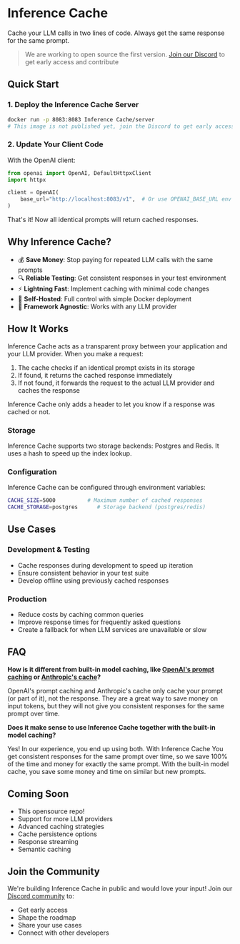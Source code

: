 # Inference Cache

Cache your LLM calls in two lines of code. Always get the same response for the same prompt.

> We are working to open source the first version.
> [Join our Discord](https://tally.so/r/nr086R) to get early access and contribute

## Quick Start

### 1. Deploy the Inference Cache Server

```bash
docker run -p 8083:8083 Inference Cache/server
# This image is not published yet, join the Discord to get early access!
```

### 2. Update Your Client Code

With the OpenAI client:

```python
from openai import OpenAI, DefaultHttpxClient
import httpx

client = OpenAI(
    base_url="http://localhost:8083/v1",  # Or use OPENAI_BASE_URL env var
)
```

That's it! Now all identical prompts will return cached responses.

## Why Inference Cache?

- 💰 **Save Money**: Stop paying for repeated LLM calls with the same prompts
- 🔍 **Reliable Testing**: Get consistent responses in your test environment
- ⚡ **Lightning Fast**: Implement caching with minimal code changes
- 🐳 **Self-Hosted**: Full control with simple Docker deployment
- 🚀 **Framework Agnostic**: Works with any LLM provider

## How It Works

Inference Cache acts as a transparent proxy between your application and your LLM provider. When you make a request:

1. The cache checks if an identical prompt exists in its storage
2. If found, it returns the cached response immediately
3. If not found, it forwards the request to the actual LLM provider and caches the response

Inference Cache only adds a header to let you know if a response was cached or not.

### Storage

Inference Cache supports two storage backends: Postgres and Redis. It uses a hash to speed up the index lookup.

### Configuration

Inference Cache can be configured through environment variables:

```bash
CACHE_SIZE=5000          # Maximum number of cached responses
CACHE_STORAGE=postgres      # Storage backend (postgres/redis)
```

## Use Cases

### Development & Testing

- Cache responses during development to speed up iteration
- Ensure consistent behavior in your test suite
- Develop offline using previously cached responses

### Production

- Reduce costs by caching common queries
- Improve response times for frequently asked questions
- Create a fallback for when LLM services are unavailable or slow

## FAQ

**How is it different from built-in model caching, like [OpenAI's prompt caching](https://platform.openai.com/docs/guides/prompt-caching) or [Anthropic's cache](https://docs.anthropic.com/en/docs/build-with-claude/prompt-caching)?**

OpenAI's prompt caching and Anthropic's cache only cache your prompt (or part of it), not the response. They are a great way to save money on input tokens, but they will not give you consistent responses for the same prompt over time.

**Does it make sense to use Inference Cache together with the built-in model caching?**

Yes! In our experience, you end up using both. With Inference Cache You get consistent responses for the same prompt over time, so we save 100% of the time and money for exactly the same prompt. With the built-in model cache, you save some money and time on similar but new prompts.

## Coming Soon

- This opensource repo!
- Support for more LLM providers
- Advanced caching strategies
- Cache persistence options
- Response streaming
- Semantic caching

## Join the Community

We're building Inference Cache in public and would love your input! Join our [Discord community](https://tally.so/r/nr086R) to:

- Get early access
- Shape the roadmap
- Share your use cases
- Connect with other developers
